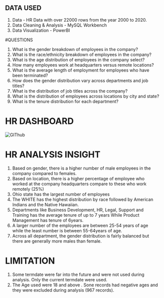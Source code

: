 ## DATA USED
1. Data - HR Data with over 22000 rows from the year 2000 to 2020.
2. Data Cleaning & Analysis - MySQL Workbench
3. Data Visualization - PowerBI

#QUESTIONS
1.  What is the gender breakdown of employees in the company?
2. What is the race/ethnicity breakdown of employees in the company?
3. What is the age distribution of employees in the company select? 
4. How many employees work at headquarters versus remote locations?
5. What is the average length of employment for employees who have been terminated?
6. How does the gender distribution vary across departments and job titles?
7. What is the distribution of job titles across the company?
8. What is the distribution of employees across locations by city and state?
9. What is the tenure distribution for each department?

# HR DASHBOARD


![GIThub](https://github.com/Abisola57/HR-PROJECT/assets/100695763/e23161f7-faef-430a-8bb4-d11048c0060c)



# HR ANALYSIS INSIGHT
 1. Based on gender, there is a higher number of male employees in the company compared to females.
2. Based on location, there is a higher percentage of employee who worked at the company headquarters compare to these who work remotely (25%)
3. Ohio state has the largest number of employees
4. The WHITE has the highest distribution by race followed by American Indians and the Native Hawaiian.
5. Departments like Business Development, HR, Legal, Support and Training has the average tenure of up to 7 years While Product Management has tenure of 6years.
6. A larger number of the employees are between 25-54 years of age while the least number is between 55-64years of age.
7. Across all department, the gender distribution is fairly balanced but there are generally more males than female.

# LIMITATION
1. Some termdate were far into the future and were not used during analysis. Only the current termdate were used.
2. The Age used were 18 and above . Sone  records had negative ages and they were excluded during analysis (967 records).


